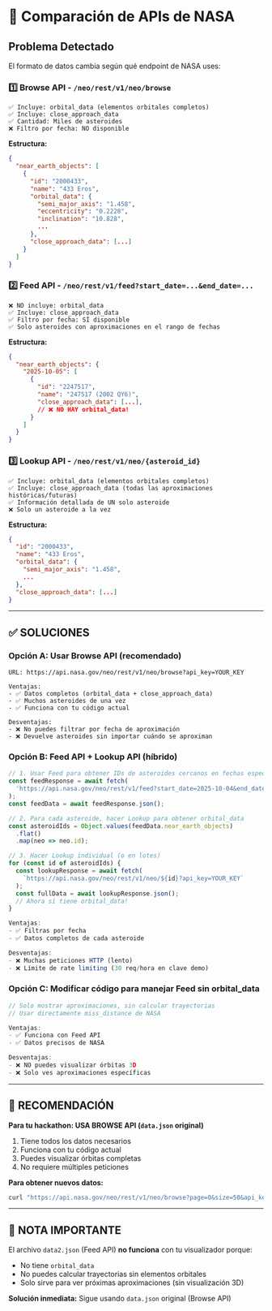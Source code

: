 # 📡 Comparación de APIs de NASA

## Problema Detectado

El formato de datos cambia según qué endpoint de NASA uses:

### 1️⃣ **Browse API** - `/neo/rest/v1/neo/browse`
```
✅ Incluye: orbital_data (elementos orbitales completos)
✅ Incluye: close_approach_data
✅ Cantidad: Miles de asteroides
❌ Filtro por fecha: NO disponible
```

**Estructura:**
```json
{
  "near_earth_objects": [
    {
      "id": "2000433",
      "name": "433 Eros",
      "orbital_data": {
        "semi_major_axis": "1.458",
        "eccentricity": "0.2228",
        "inclination": "10.828",
        ...
      },
      "close_approach_data": [...]
    }
  ]
}
```

### 2️⃣ **Feed API** - `/neo/rest/v1/feed?start_date=...&end_date=...`
```
❌ NO incluye: orbital_data
✅ Incluye: close_approach_data
✅ Filtro por fecha: SÍ disponible
✅ Solo asteroides con aproximaciones en el rango de fechas
```

**Estructura:**
```json
{
  "near_earth_objects": {
    "2025-10-05": [
      {
        "id": "2247517",
        "name": "247517 (2002 QY6)",
        "close_approach_data": [...],
        // ❌ NO HAY orbital_data!
      }
    ]
  }
}
```

### 3️⃣ **Lookup API** - `/neo/rest/v1/neo/{asteroid_id}`
```
✅ Incluye: orbital_data (elementos orbitales completos)
✅ Incluye: close_approach_data (todas las aproximaciones históricas/futuras)
✅ Información detallada de UN solo asteroide
❌ Solo un asteroide a la vez
```

**Estructura:**
```json
{
  "id": "2000433",
  "name": "433 Eros",
  "orbital_data": {
    "semi_major_axis": "1.458",
    ...
  },
  "close_approach_data": [...]
}
```

---

## ✅ SOLUCIONES

### Opción A: Usar Browse API (recomendado)
```
URL: https://api.nasa.gov/neo/rest/v1/neo/browse?api_key=YOUR_KEY

Ventajas:
- ✅ Datos completos (orbital_data + close_approach_data)
- ✅ Muchos asteroides de una vez
- ✅ Funciona con tu código actual

Desventajas:
- ❌ No puedes filtrar por fecha de aproximación
- ❌ Devuelve asteroides sin importar cuándo se aproximan
```

### Opción B: Feed API + Lookup API (híbrido)
```javascript
// 1. Usar Feed para obtener IDs de asteroides cercanos en fechas específicas
const feedResponse = await fetch(
  'https://api.nasa.gov/neo/rest/v1/feed?start_date=2025-10-04&end_date=2025-10-05&api_key=YOUR_KEY'
);
const feedData = await feedResponse.json();

// 2. Para cada asteroide, hacer Lookup para obtener orbital_data
const asteroidIds = Object.values(feedData.near_earth_objects)
  .flat()
  .map(neo => neo.id);

// 3. Hacer Lookup individual (o en lotes)
for (const id of asteroidIds) {
  const lookupResponse = await fetch(
    `https://api.nasa.gov/neo/rest/v1/neo/${id}?api_key=YOUR_KEY`
  );
  const fullData = await lookupResponse.json();
  // Ahora sí tiene orbital_data!
}

Ventajas:
- ✅ Filtras por fecha
- ✅ Datos completos de cada asteroide

Desventajas:
- ❌ Muchas peticiones HTTP (lento)
- ❌ Límite de rate limiting (30 req/hora en clave demo)
```

### Opción C: Modificar código para manejar Feed sin orbital_data
```javascript
// Solo mostrar aproximaciones, sin calcular trayectorias
// Usar directamente miss_distance de NASA

Ventajas:
- ✅ Funciona con Feed API
- ✅ Datos precisos de NASA

Desventajas:
- ❌ NO puedes visualizar órbitas 3D
- ❌ Solo ves aproximaciones específicas
```

---

## 🎯 RECOMENDACIÓN

**Para tu hackathon: USA BROWSE API (`data.json` original)**

1. Tiene todos los datos necesarios
2. Funciona con tu código actual
3. Puedes visualizar órbitas completas
4. No requiere múltiples peticiones

**Para obtener nuevos datos:**
```bash
curl "https://api.nasa.gov/neo/rest/v1/neo/browse?page=0&size=50&api_key=FtlbR4MhcVSE1Z3DYcoGeBqQqQtfzKIOerjefTbl" -o data_new.json
```

---

## 📝 NOTA IMPORTANTE

El archivo `data2.json` (Feed API) **no funciona** con tu visualizador porque:
- No tiene `orbital_data`
- No puedes calcular trayectorias sin elementos orbitales
- Solo sirve para ver próximas aproximaciones (sin visualización 3D)

**Solución inmediata:** Sigue usando `data.json` original (Browse API)
